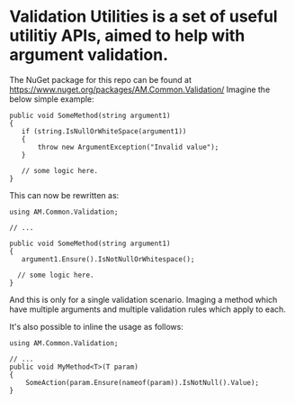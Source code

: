 # Validation Utilities is a set of useful utilitiy APIs, aimed to help with argument validation.

The NuGet package for this repo can be found at https://www.nuget.org/packages/AM.Common.Validation/
Imagine the below simple example:

```
public void SomeMethod(string argument1)  
{  
   if (string.IsNullOrWhiteSpace(argument1))  
   {  
       throw new ArgumentException("Invalid value");  
   }    
     
   // some logic here.  
}  
```

This can now be rewritten as:  
```
using AM.Common.Validation;

// ...

public void SomeMethod(string argument1)  
{  
   argument1.Ensure().IsNotNullOrWhitespace();
   
  // some logic here.  
}  
```

And this is only for a single validation scenario. Imaging a method which have multiple arguments and multiple validation rules which apply to each.

It's also possible to inline the usage as follows:
```
using AM.Common.Validation;

// ...
public void MyMethod<T>(T param)
{
	SomeAction(param.Ensure(nameof(param)).IsNotNull().Value);
}
```
